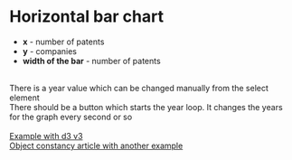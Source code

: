 # Horizontal bar chart

- **x** - number of patents
- **y** - companies
- **width of the bar** - number of patents

\
There is a year value which can be changed manually from the select element  
There should be a button which starts the year loop. It changes the years for the graph every second or so\
\
[Example with d3 v3](https://codepen.io/va1da5/pen/ORkYQO)  
[Object constancy article with another example](https://bost.ocks.org/mike/constancy/)  
